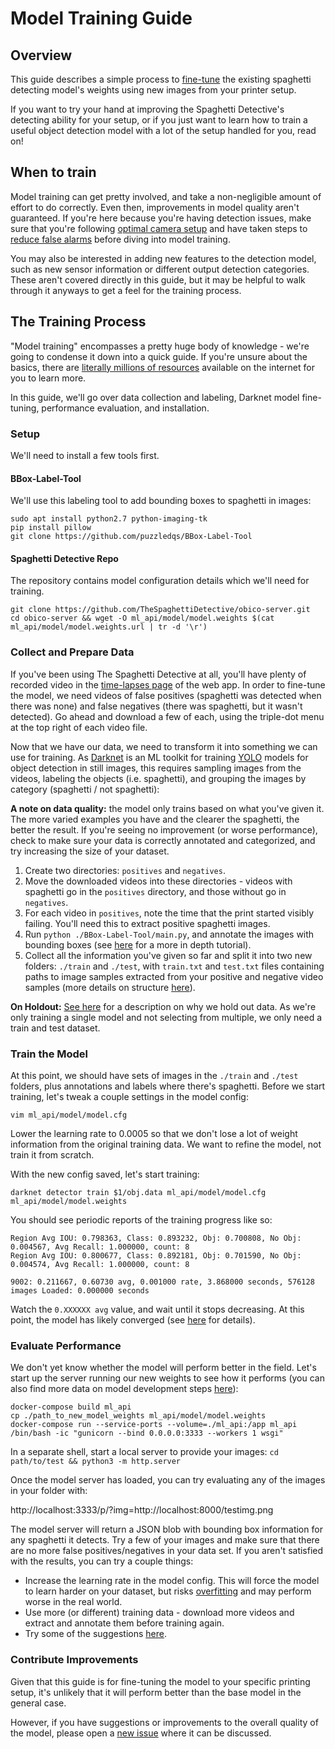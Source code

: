 # Model Training Guide

## Overview

This guide describes a simple process to [fine-tune](https://stats.stackexchange.com/a/387095) the existing spaghetti detecting model's weights using new images from your printer setup.

If you want to try your hand at improving the Spaghetti Detective's detecting ability for your setup, or if you just want to learn how to train a useful object detection model with a lot of the setup handled for you, read on!

## When to train

Model training can get pretty involved, and take a non-negligible amount of effort to do correctly. Even then, improvements in model quality aren't guaranteed. If you're here because you're having
detection issues, make sure that you're following [optimal camera setup](https://www.thespaghettidetective.com/docs/optimal-camera-setup/) and have taken steps to [reduce false alarms](https://www.thespaghettidetective.com/docs/failure-detection-false-alarms/#what-can-i-do-to-minimize-the-chance-of-false-alarms) before diving into model training.

You may also be interested in adding new features to the detection model, such as new sensor information or different output detection categories. These aren't covered directly in this guide, but it may be helpful to walk through it anyways to
get a feel for the training process.

## The Training Process

"Model training" encompasses a pretty huge body of knowledge - we're going to condense it down into a quick guide. If you're unsure about the basics, there are [literally millions of resources](https://www.google.com/search?q=ml+model+training) available on the internet for you to learn more.

In this guide, we'll go over data collection and labeling, Darknet model fine-tuning, performance evaluation, and installation.

### Setup

We'll need to install a few tools first.

#### BBox-Label-Tool

We'll use this labeling tool to add bounding boxes to spaghetti in images:

```shell
sudo apt install python2.7 python-imaging-tk
pip install pillow
git clone https://github.com/puzzledqs/BBox-Label-Tool
```

#### Spaghetti Detective Repo

The repository contains model configuration details which we'll need for training.

```shell
git clone https://github.com/TheSpaghettiDetective/obico-server.git
cd obico-server && wget -O ml_api/model/model.weights $(cat ml_api/model/model.weights.url | tr -d '\r')
```

### Collect and Prepare Data

If you've been using The Spaghetti Detective at all, you'll have plenty of recorded video in the [time-lapses page](https://app.thespaghettidetective.com/prints/) of the web app. In order to fine-tune the model, we need videos of false positives (spaghetti was detected when there was none) and false negatives (there was spaghetti, but it wasn't detected). Go ahead and download a few of each, using the triple-dot menu at the top right of each video file.


Now that we have our data, we need to transform it into something we can use for training. As [Darknet](https://github.com/AlexeyAB/darknet) is an ML toolkit for training [YOLO](https://pjreddie.com/darknet/yolo/) models for object detection in still images, this requires sampling images from the videos, labeling the objects (i.e. spaghetti), and grouping the images by category (spaghetti / not spaghetti):

**A note on data quality:** the model only trains based on what you've given it. The more varied examples you have and the clearer the spaghetti, the better the result. If you're seeing no improvement (or worse performance), check to make sure your data is correctly annotated and categorized, and try increasing the size of your dataset.

1. Create two directories: `positives` and `negatives`.
2. Move the downloaded videos into these directories - videos with spaghetti go in the `positives` directory, and those without go in `negatives`.
4. For each video in `positives`, note the time that the print started visibly failing. You'll need this to extract positive spaghetti images.
5. Run `python ./BBox-Label-Tool/main.py`, and annotate the images with bounding boxes (see [here](https://texas-aerial-robotics.github.io/md_yoloTraining.html) for a more in depth tutorial).
6. Collect all the information you've given so far and split it into two new folders: `./train` and `./test`, with `train.txt` and `test.txt` files containing paths to image samples extracted from your positive and negative video samples (more details on structure [here](https://github.com/AlexeyAB/darknet#how-to-train-to-detect-your-custom-objects)).

**On Holdout:** [See here](https://vitalflux.com/hold-out-method-for-training-machine-learning-model/) for a description on why we hold out data. As we're only training a single model and not selecting from multiple, we only need a train and test dataset.

### Train the Model

At this point, we should have sets of images in the `./train` and `./test` folders, plus annotations and labels where there's spaghetti. Before we start training, let's tweak a couple settings in the model config:

```shell
vim ml_api/model/model.cfg
```

Lower the learning rate to 0.0005 so that we don't lose a lot of weight information from the original training data. We want to refine the model, not train it from scratch.

With the new config saved, let's start training:

```shell
darknet detector train $1/obj.data ml_api/model/model.cfg ml_api/model/model.weights
```

You should see periodic reports of the training progress like so:
```
Region Avg IOU: 0.798363, Class: 0.893232, Obj: 0.700808, No Obj: 0.004567, Avg Recall: 1.000000, count: 8
Region Avg IOU: 0.800677, Class: 0.892181, Obj: 0.701590, No Obj: 0.004574, Avg Recall: 1.000000, count: 8

9002: 0.211667, 0.60730 avg, 0.001000 rate, 3.868000 seconds, 576128 images Loaded: 0.000000 seconds
```

Watch the `0.XXXXXX avg` value, and wait until it stops decreasing. At this point, the model has likely converged (see [here](https://github.com/AlexeyAB/darknet#when-should-i-stop-training) for details).

### Evaluate Performance

We don't yet know whether the model will perform better in the field. Let's start up the server running our new weights to see how it performs (you can also find more data on model development steps [here](https://github.com/TheSpaghettiDetective/orbico-server/blob/master/docs/model_development.md)):

```
docker-compose build ml_api
cp ./path_to_new_model_weights ml_api/model/model.weights
docker-compose run --service-ports --volume=./ml_api:/app ml_api /bin/bash -ic "gunicorn --bind 0.0.0.0:3333 --workers 1 wsgi"
```

In a separate shell, start a local server to provide your images: `cd path/to/test && python3 -m http.server`

Once the model server has loaded, you can try evaluating any of the images in your folder with:

http://localhost:3333/p/?img=http://localhost:8000/testimg.png

The model server will return a JSON blob with bounding box information for any spaghetti it detects. Try a few of your images and make sure that there are no more false positives/negatives in your data set. If you aren't satisfied with the results, you can try a couple things:

* Increase the learning rate in the model config. This will force the model to learn harder on your dataset, but risks [overfitting](https://elitedatascience.com/overfitting-in-machine-learning) and may perform worse in the real world.
* Use more (or different) training data - download more videos and extract and annotate them before training again.
* Try some of the suggestions [here](https://github.com/AlexeyAB/darknet#how-to-improve-object-detection).

### Contribute Improvements

Given that this guide is for fine-tuning the model to your specific printing setup, it's unlikely that it will perform better than the base model in the general case.

However, if you have suggestions or improvements to the overall quality of the model, please open a [new issue](https://github.com/TheSpaghettiDetective/orbico-server/issues/new/choose) where it can be discussed.
